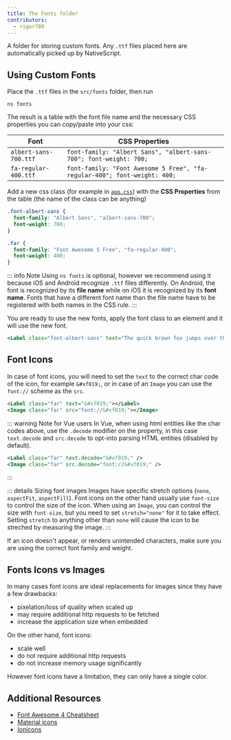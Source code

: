 ```yaml
---
title: The Fonts folder
contributors:
  - rigor789
---
```


A folder for storing custom fonts. Any `.ttf` files placed here are automatically picked up by NativeScript.

## Using Custom Fonts

Place the `.ttf` files in the `src/fonts` folder, then run

```cli
ns fonts
```

The result is a table with the font file name and the necessary CSS properties you can copy/paste into your css:

| Font                  | CSS Properties                                                            |
| --------------------- | ------------------------------------------------------------------------- |
| `albert-sans-700.ttf` | `font-family: "Albert Sans", "albert-sans-700"; font-weight: 700;`        |
| `fa-regular-400.ttf`  | `font-family: "Font Awesome 5 Free", "fa-regular-400"; font-weight: 400;` |

Add a new css class (for example in [`app.css`](/project-structure/src/app-css-scss)) with the **CSS Properties** from the table (the name of the class can be anything)

```css
.font-albert-sans {
  font-family: "Albert Sans", "albert-sans-700";
  font-weight: 700;
}

.far {
  font-family: "Font Awesome 5 Free", "fa-regular-400";
  font-weight: 400;
}
```

::: info Note
Using `ns fonts` is optional, however we recommend using it because iOS and Android recognize `.ttf` files differently. On Android, the font is recognized by its **file name** while on iOS it is recognized by its **font name**. Fonts that have a different font name than the file name have to be registered with both names in the CSS rule.
:::

You are ready to use the new fonts, apply the font class to an element and it will use the new font.

```xml
<Label class="font-albert-sans" text="The quick brown fox jumps over the lazy dog"></Label>
```

## Font Icons

In case of font icons, you will need to set the `text` to the correct char code of the icon, for example `&#xf019;`, or in case of an `Image` you can use the `font://` scheme as the `src`.

```xml
<Label class="far" text="&#xf019;"></Label>
<Image class="far" src="font://&#xf019;"></Image>
```

::: warning Note for Vue users
In Vue, when using html entities like the char codes above, use the `.decode` modifier on the property, in this case `text.decode` and `src.decode` to opt-into parsing HTML entities (disabled by default).

```xml
<Label class="far" text.decode="&#xf019;" />
<Image class="far" src.decode="font://&#xf019;" />
```

:::

::: details Sizing font images
Images have specific stretch options (`none`, `aspectFit`, `aspectFill`). Font icons on the other hand usually use `font-size` to control the size of the icon.
When using an `Image`, you can control the size with `font-size`, but you need to set `stretch="none"` for it to take effect. Setting `stretch` to anything other than `none` will cause the icon to be streched by measuring the image.
:::

If an icon doesn't appear, or renders unintended characters, make sure you are using the correct font family and weight.

## Fonts Icons vs Images

In many cases font icons are ideal replacements for images since they have a few drawbacks:

- pixelation/loss of quality when scaled up
- may require additional http requests to be fetched
- increase the application size when embedded

On the other hand, font icons:

- scale well
- do not require additional http requests
- do not increase memory usage significantly

However font icons have a limitation, they can only have a single color.

## Additional Resources

- [Font Awesome 4 Cheatsheet](https://fontawesome.com/v4/cheatsheet/)
- [Material icons](https://fonts.google.com/icons)
- [Ionicons](https://ionic.io/ionicons)
